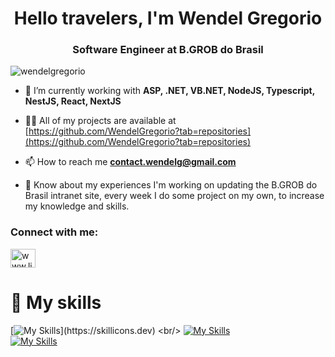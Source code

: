 <h1 align="center">Hello travelers, I'm Wendel Gregorio</h1>
<h3 align="center">Software Engineer at B.GROB do Brasil</h3>

<p align="left"> <img src="https://komarev.com/ghpvc/?username=wendelgregorio&label=Profile%20views&color=0e75b6&style=flat" alt="wendelgregorio" /> </p>

- 🌱 I’m currently working with **ASP, .NET, VB.NET, NodeJS, Typescript, NestJS, React, NextJS**

- 👨‍💻 All of my projects are available at [https://github.com/WendelGregorio?tab=repositories](https://github.com/WendelGregorio?tab=repositories)

- 📫 How to reach me **contact.wendelg@gmail.com**

- 📄 Know about my experiences I'm working on updating the B.GROB do Brasil intranet site, every week I do some project on my own, to increase my knowledge and skills.

<h3 align="left">Connect with me:</h3>
<p align="left">
<a href="https://linkedin.com/in/wendelgregóriodasilva" target="blank"><img align="center" src="https://raw.githubusercontent.com/rahuldkjain/github-profile-readme-generator/master/src/images/icons/Social/linked-in-alt.svg" alt="www.linkedin.com/in/wendelgregóriodasilva" height="30" width="40" /></a>
</p>

# 🚀 My skills
[![My Skills](https://skillicons.dev/icons?i=nestjs,docker,dotnet,ts,js,prisma,nodejs,)](https://skillicons.dev)
<br/>
[![My Skills](https://skillicons.dev/icons?i=postgres,mysql,mongodb,linux,aws,git,github)](https://skillicons.dev)
<br/>
[![My Skills](https://skillicons.dev/icons?i=nextjs,react,html,css,bootstrap,figma,electron)](https://skillicons.dev)
